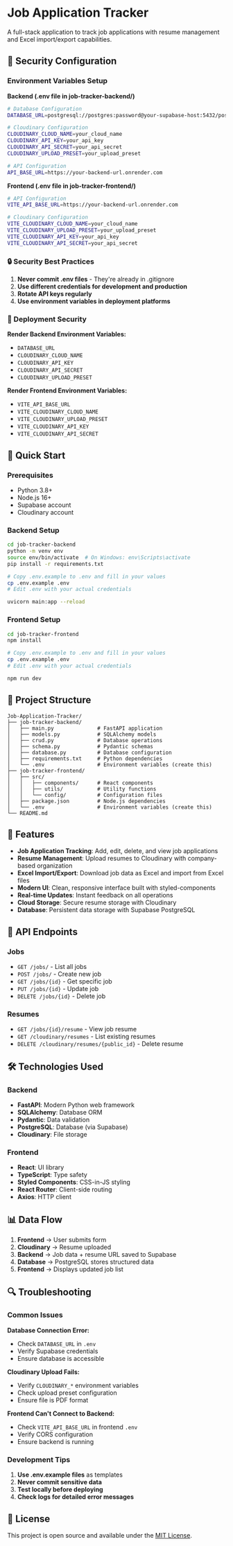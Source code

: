 # Job Application Tracker

A full-stack application to track job applications with resume management and Excel import/export capabilities.

## 🔐 Security Configuration

### Environment Variables Setup

**Backend (.env file in job-tracker-backend/)**
```bash
# Database Configuration
DATABASE_URL=postgresql://postgres:password@your-supabase-host:5432/postgres

# Cloudinary Configuration
CLOUDINARY_CLOUD_NAME=your_cloud_name
CLOUDINARY_API_KEY=your_api_key
CLOUDINARY_API_SECRET=your_api_secret
CLOUDINARY_UPLOAD_PRESET=your_upload_preset

# API Configuration
API_BASE_URL=https://your-backend-url.onrender.com
```

**Frontend (.env file in job-tracker-frontend/)**
```bash
# API Configuration
VITE_API_BASE_URL=https://your-backend-url.onrender.com

# Cloudinary Configuration
VITE_CLOUDINARY_CLOUD_NAME=your_cloud_name
VITE_CLOUDINARY_UPLOAD_PRESET=your_upload_preset
VITE_CLOUDINARY_API_KEY=your_api_key
VITE_CLOUDINARY_API_SECRET=your_api_secret
```

### 🔒 Security Best Practices

1. **Never commit .env files** - They're already in .gitignore
2. **Use different credentials for development and production**
3. **Rotate API keys regularly**
4. **Use environment variables in deployment platforms**

### 🚀 Deployment Security

**Render Backend Environment Variables:**
- `DATABASE_URL`
- `CLOUDINARY_CLOUD_NAME`
- `CLOUDINARY_API_KEY`
- `CLOUDINARY_API_SECRET`
- `CLOUDINARY_UPLOAD_PRESET`

**Render Frontend Environment Variables:**
- `VITE_API_BASE_URL`
- `VITE_CLOUDINARY_CLOUD_NAME`
- `VITE_CLOUDINARY_UPLOAD_PRESET`
- `VITE_CLOUDINARY_API_KEY`
- `VITE_CLOUDINARY_API_SECRET`

## 🚀 Quick Start

### Prerequisites
- Python 3.8+
- Node.js 16+
- Supabase account
- Cloudinary account

### Backend Setup
```bash
cd job-tracker-backend
python -m venv env
source env/bin/activate  # On Windows: env\Scripts\activate
pip install -r requirements.txt

# Copy .env.example to .env and fill in your values
cp .env.example .env
# Edit .env with your actual credentials

uvicorn main:app --reload
```

### Frontend Setup
```bash
cd job-tracker-frontend
npm install

# Copy .env.example to .env and fill in your values
cp .env.example .env
# Edit .env with your actual credentials

npm run dev
```

## 📁 Project Structure

```
Job-Application-Tracker/
├── job-tracker-backend/
│   ├── main.py              # FastAPI application
│   ├── models.py            # SQLAlchemy models
│   ├── crud.py              # Database operations
│   ├── schema.py            # Pydantic schemas
│   ├── database.py          # Database configuration
│   ├── requirements.txt     # Python dependencies
│   └── .env                 # Environment variables (create this)
├── job-tracker-frontend/
│   ├── src/
│   │   ├── components/      # React components
│   │   ├── utils/           # Utility functions
│   │   └── config/          # Configuration files
│   ├── package.json         # Node.js dependencies
│   └── .env                 # Environment variables (create this)
└── README.md
```

## 🌟 Features

- **Job Application Tracking**: Add, edit, delete, and view job applications
- **Resume Management**: Upload resumes to Cloudinary with company-based organization
- **Excel Import/Export**: Download job data as Excel and import from Excel files
- **Modern UI**: Clean, responsive interface built with styled-components
- **Real-time Updates**: Instant feedback on all operations
- **Cloud Storage**: Secure resume storage with Cloudinary
- **Database**: Persistent data storage with Supabase PostgreSQL

## 🔧 API Endpoints

### Jobs
- `GET /jobs/` - List all jobs
- `POST /jobs/` - Create new job
- `GET /jobs/{id}` - Get specific job
- `PUT /jobs/{id}` - Update job
- `DELETE /jobs/{id}` - Delete job

### Resumes
- `GET /jobs/{id}/resume` - View job resume
- `GET /cloudinary/resumes` - List existing resumes
- `DELETE /cloudinary/resumes/{public_id}` - Delete resume

## 🛠️ Technologies Used

### Backend
- **FastAPI**: Modern Python web framework
- **SQLAlchemy**: Database ORM
- **Pydantic**: Data validation
- **PostgreSQL**: Database (via Supabase)
- **Cloudinary**: File storage

### Frontend
- **React**: UI library
- **TypeScript**: Type safety
- **Styled Components**: CSS-in-JS styling
- **React Router**: Client-side routing
- **Axios**: HTTP client

## 📊 Data Flow

1. **Frontend** → User submits form
2. **Cloudinary** → Resume uploaded
3. **Backend** → Job data + resume URL saved to Supabase
4. **Database** → PostgreSQL stores structured data
5. **Frontend** → Displays updated job list

## 🔍 Troubleshooting

### Common Issues

**Database Connection Error:**
- Check `DATABASE_URL` in `.env`
- Verify Supabase credentials
- Ensure database is accessible

**Cloudinary Upload Fails:**
- Verify `CLOUDINARY_*` environment variables
- Check upload preset configuration
- Ensure file is PDF format

**Frontend Can't Connect to Backend:**
- Check `VITE_API_BASE_URL` in frontend `.env`
- Verify CORS configuration
- Ensure backend is running

### Development Tips

1. **Use .env.example files** as templates
2. **Never commit sensitive data**
3. **Test locally before deploying**
4. **Check logs for detailed error messages**

## 📝 License

This project is open source and available under the [MIT License](LICENSE).